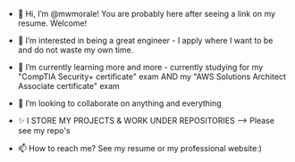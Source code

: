 - 👋 Hi, I’m @mwmorale! You are probably here after seeing a link on my resume. Welcome!

- 👀 I’m interested in being a great engineer - I apply where I want to be and do not waste my own time.

- 🌱 I’m currently learning more and more - currently studying for my "CompTIA Security+ certificate" exam AND my "AWS Solutions Architect Associate certificate" exam

- 💞️ I’m looking to collaborate on anything and everything 

- ✨ I STORE MY PROJECTS & WORK UNDER REPOSITORIES --> Please see my repo's

- 📫 How to reach me? See my resume or my professional website:)

<!---
mwmorale/mwmorale is a ✨ special ✨ repository because its `README.md` (this file) appears on your GitHub profile.
You can click the Preview link to take a look at your changes.
--->
